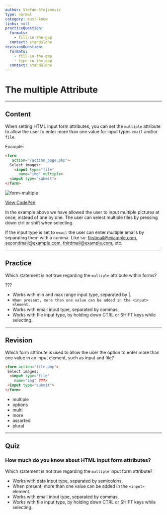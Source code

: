 ```yaml
---
author: Stefan-Stojanovic
type: normal
category: must-know
links: null
practiceQuestion:
  formats:
    - fill-in-the-gap
  context: standalone
revisionQuestion:
  formats:
    - fill-in-the-gap
    - type-in-the-gap
  context: standalone
---
```


# The multiple Attribute


---

## Content

When setting HTML input form attributes, you can set the `multiple` attribute to allow the user to enter more than one value for input types `email` and/or `file`.

Example:

```html
<form
   action="/action_page.php">
  Select images:
    <input type="file"
      name="img" multiple>
  <input type="submit">
</form>
```

![form-multiple](https://img.enkipro.com/2b91c43fdc92604442f64d6299748dce.png)

[View CodePen](https://codepen.io/enkidevs/pen/yqBreR)

In the example above we have allowed the user to input multiple pictures at once, instead of one by one. The user can select multiple files by pressing down ctrl or shift when selecting.

If the input type is set to `email` the user can enter multiple emails by separating them with a comma. Like so: [firstmail@example.com](mailto:firstmail@example.com), [secondmail@example.com](mailto:secondmail@example.com), [thirdmail@example.com](mailto:thirdmail@example.com), etc.


---

## Practice

Which statement is not true regarding the `multiple` attribute within forms?

???

- Works with min and max range input type, separated by |.
- `When present, more than one value can be added in the <input> element.`
- Works with email input type, separated by commas.
- Works with file input type, by holding down CTRL or SHIFT keys while selecting.


---

## Revision

Which form attribute is used to allow the user the option to enter more than one value in an input element, such as input and file?

```html
<form action="file.php">
 Select images:
  <input type="file"
    name="img" ???>
 <input type="submit">
</form>
```

- multiple
- options
- multi
- more
- assorted
- plural


---

## Quiz

### How much do you know about HTML input form attributes?


Which statement is not true regarding the `multiple` input form attribute?

- Works with data input type, separated by semicolons.
- When present, more than one value can be added in the `<input>` element.
- Works with email input type, separated by commas.
- Works with file input type, by holding down CTRL or SHIFT keys while selecting.
